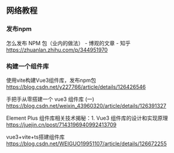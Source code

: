 ## 网络教程

### 发布npm

怎么发布 NPM 包（业内的做法） - 博观的文章 - 知乎 https://zhuanlan.zhihu.com/p/344951970

### 构建一个组件库

使用vite构建Vue3组件库，发布npm包 https://blog.csdn.net/y227766/article/details/126426546

手把手从零搭建一个 vue3 组件库 (一) https://blog.csdn.net/weixin_43960320/article/details/126391327

Element Plus 组件库相关技术揭秘：1. Vue3 组件库的设计和实现原理 https://juejin.cn/post/7143196940992413709

vue3+vite+ts搭建组件库 https://blog.csdn.net/WEIGUO19951107/article/details/126672255



